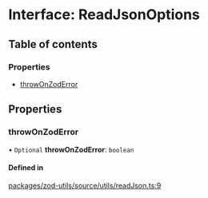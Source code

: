 # Interface: ReadJsonOptions

## Table of contents

### Properties

- [throwOnZodError](ReadJsonOptions.md#throwonzoderror)

## Properties

### throwOnZodError

• `Optional` **throwOnZodError**: `boolean`

#### Defined in

[packages/zod-utils/source/utils/readJson.ts:9](https://github.com/jakubmazanec/js-tools/blob/2ddad44/packages/zod-utils/source/utils/readJson.ts#L9)
